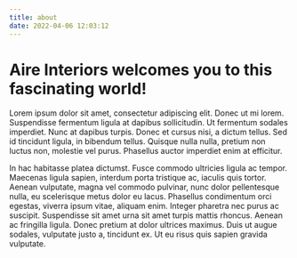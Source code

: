 ```yaml
---
title: about
date: 2022-04-06 12:03:12
---
```


# Aire Interiors welcomes you to this fascinating world!

Lorem ipsum dolor sit amet, consectetur adipiscing elit. Donec ut mi lorem. Suspendisse fermentum ligula at dapibus sollicitudin. Ut fermentum sodales imperdiet. Nunc at dapibus turpis. Donec et cursus nisi, a dictum tellus. Sed id tincidunt ligula, in bibendum tellus. Quisque nulla nulla, pretium non luctus non, molestie vel purus. Phasellus auctor imperdiet enim at efficitur.

In hac habitasse platea dictumst. Fusce commodo ultricies ligula ac tempor. Maecenas ligula sapien, interdum porta tristique ac, iaculis quis tortor. Aenean vulputate, magna vel commodo pulvinar, nunc dolor pellentesque nulla, eu scelerisque metus dolor eu lacus. Phasellus condimentum orci egestas, viverra ipsum vitae, aliquam enim. Integer pharetra nec purus ac suscipit. Suspendisse sit amet urna sit amet turpis mattis rhoncus. Aenean ac fringilla ligula. Donec pretium at dolor ultrices maximus. Duis ut augue sodales, vulputate justo a, tincidunt ex. Ut eu risus quis sapien gravida vulputate.
